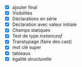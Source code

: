 - [x] ajouter final
- [x] Visibilités
- [x] Déclarations en série
- [x] Déclaration avec valeur initiale
- [x] Champs statiques
- [x] Test de type *instanceof*
- [x] Transtypage (faire des cast)
- [x] mot clé super
- [x] tableaux
- [x] égalité structurelle